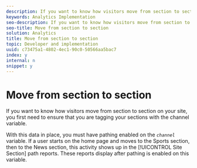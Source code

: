 ```yaml
---
description: If you want to know how visitors move from section to section on your site, you first need to ensure that you are tagging your sections with the channel variable.
keywords: Analytics Implementation
seo-description: If you want to know how visitors move from section to section on your site, you first need to ensure that you are tagging your sections with the channel variable.
seo-title: Move from section to section
solution: Analytics
title: Move from section to section
topic: Developer and implementation
uuid: c73475a1-4802-4ec1-90c0-50566aa5bac7
index: y
internal: n
snippet: y
---
```


# Move from section to section

If you want to know how visitors move from section to section on your site, you first need to ensure that you are tagging your sections with the channel variable.

With this data in place, you must have pathing enabled on the *`channel`* variable. If a user starts on the home page and moves to the Sports section, then to the News section, this activity shows up in the [!UICONTROL Site Section] path reports. These reports display after pathing is enabled on this variable. 
